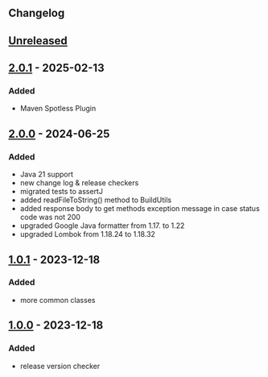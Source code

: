 ## Changelog

## [Unreleased]

## [2.0.1] - 2025-02-13

### Added

- Maven Spotless Plugin

## [2.0.0] - 2024-06-25

### Added

- Java 21 support
- new change log & release checkers
- migrated tests to assertJ
- added readFileToString() method to BuildUtils
- added response body to get methods exception message in case status code was not 200
- upgraded Google Java formatter from 1.17. to 1.22
- upgraded Lombok from 1.18.24 to 1.18.32

## [1.0.1] - 2023-12-18

### Added

- more common classes

## [1.0.0] - 2023-12-18

### Added

- release version checker

[unreleased]: https://github.com/mlieshoff/supercell-connectors/compare/v2.0.1...HEAD
[2.0.1]: https://github.com/mlieshoff/supercell-connectors/compare/v2.0.0...2.0.1
[2.0.0]: https://github.com/mlieshoff/supercell-connectors/compare/v1.0.1...2.0.0
[1.0.1]: https://github.com/mlieshoff/supercell-connectors/compare/v1.0.0...1.0.1
[1.0.0]: https://github.com/mlieshoff/supercell-connectors/compare/v1.0.0...1.0.0